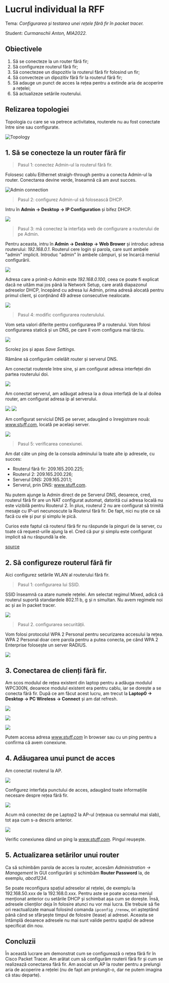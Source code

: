 
# Lucrul individual la RFF

Tema: *Configurarea și testarea unei rețele fără fir în packet tracer.*

Student: *Curmanschii Anton, MIA2022.*


## Obiectivele

1. Să se conecteze la un router fără fir;
2. Să configureze routerul fără fir;
2. Să conectezee un dispozitiv la routerul fără fir folosind un fir;
2. Să convecteze un dipozitiv fără fir la routerul fără fir;
2. Să adauge un punct de acces la rețea pentru a extinde aria de acoperire a rețelei;
2. Să actualizeze setările routerului.


## Relizarea topologiei

Topologia cu care se va petrece activitatea, routerele nu au fost conectate între sine sau configurate.

![Topology](images/topology_no_wires.png)


## 1. Să se conecteze la un router fără fir

> Pasul 1: conectez Admin-ul la routerul fără fir.

Folosesc cablu Eithernet straigh-through pentru a conecta Admin-ul la router.
Conectarea devine verde, înseamnă că am avut succes.

![Admin connection](images/admin_connection_to_router.png)


> Pasul 2: configurez Admin-ul să folosească DHCP.

Intru în **Admin -> Desktop -> IP Configuration** și bifez DHCP.

![](images/use_dhcp_admin.png)


> Pasul 3: mă conectez la interfața web de configurare a routerului de pe Admin.

Pentru aceasta, intru în **Admin -> Desktop -> Web Brower** și introduc adresa routerului: *192.168.0.1*.
Routerul cere login și parola, care sunt ambele "admin" implicit.
Introduc "admin" în ambele câmpuri, și se încarcă meniul configurării.

![](images/router_configuration.png)

Adresa care a primit-o Admin este *192.168.0.100*, ceea ce poate fi explicat dacă ne uităm mai jos până la Network Setup, care arată diapazonul adreselor DHCP, începând cu adresa lui Admin, prima adresă alocată pentru primul client, și conținând 49 adrese consecutive nealocate. 

![](images/router_dhcp_address_range.png)

> Pasul 4: modific configurarea routerulului.

Vom seta valori diferite pentru configurarea IP a routerului.
Vom folosi configurarea statică și un DNS, pe care îl vom configura mai târziu.

![](images/router_static_config.png)

Scrolez jos și apas *Save Settings*.

Rămâne să configurăm celelălt router și serverul DNS.

Am conectat routerele între sine, și am configurat adresa interfeței din partea routerului doi.

![](images/router_router_connection.png)

Am conectat serverul, am adăugat adresa la a doua interfață de la al doilea router, am configurat adresa ip al serverului.

![](images/interface_2_other_router.png)
![](images/dns_server_ip_config.png)

Am configurat serviciul DNS pe server, adaugând o înregistrare nouă: *www.stuff.com*, locată pe același server.

![](images/dns_server_dns_config.png)

> Pasul 5: verificarea conexiunei.

Am dat câte un ping de la consola adminului la toate alte ip adresele, cu succes:
- Routerul fără fir: 209.165.200.225;
- Routerul 2: 209.165.200.226;
- Serverul DNS: 209.165.201.1;
- Serverul, prin DNS: www.stuff.com.

Nu putem ajunge la Admin direct de pe Serverul DNS, deoarece, cred, routerul fără fir are un NAT configurat automat, datorită cui adresa locală nu este vizibilă pentru Routerul 2.
În plus, routerul 2 nu are configurat să trimită mesaje cu IP-uri necunoscute la Routerul fără fir.
De fapt, nici nu știe ce să facă cu ele și pur și simplu le pică.

Curios este faptul că routerul fără fir nu răspunde la pinguri de la server, cu toate că request-urile ajung la el.
Cred că pur și simplu este configurat implicit să nu răspundă la ele.

[source](https://itexamanswers.net/13-1-10-packet-tracer-configure-a-wireless-network-instructions-answer.html)


## 2. Să configureze routerul fără fir

Aici configurez setările WLAN al routerului fără fir.

> Pasul 1: configurarea lui SSID.

SSID înseamnă ca atare numele rețelei.
Am selectat regimul Mixed, adică că routerul suportă standardele 802.11 b, g și n simultan.
Nu avem regimele noi ac și ax în packet tracer.

![](images/ssid_config.png)


> Pasul 2. configurarea securității.

Vom folosi protocolul WPA 2 Personal pentru securizarea accesului la rețea.
WPA 2 Personal doar cere parola pentru a putea conecta, pe când WPA 2 Enterprise folosește un server RADIUS.

![](images/ssid_config.png)


## 3. Conectarea de clienți fără fir.

Am scos modulul de rețea existent din laptop pentru a adăuga modulul WPC300N, deoarece modulul existent era pentru cablu, iar se dorește a se conecta fără fir.
După ce am făcut acest lucru, am trecut la **Laptop0 -> Desktop -> PC Wireless -> Connect** și am dat refresh.

![](images/list_of_networks.png)

![](images/connection_window.png)

![](images/laptop_appears_connected.png)

Putem accesa adresa *www.stuff.com* în browser sau cu un ping pentru a confirma că avem conexiune.


## 4. Adăugarea unui punct de acces

Am conectat routerul la AP.

![](images/router_connected_to_access_point.png)

Configurez interfața punctului de acces, adaugând toate informațiile necesare despre rețea fără fir.

![](images/ap_config.png)

Acum mă conectez de pe Laptop2 la AP-ul (rețeaua cu semnalul mai slab), tot așa cum s-a descris anterior.

![](images/laptop2_connected_to_ap.png)

Verific conexiunea dând un ping la *www.stuff.com*.
Pingul reușește.


## 5. Actualizarea setărilor unui router

Ca să schimbăm parola de acces la router, accesăm *Administration -> Management* în GUI configurării și schimbăm **Router Password** la, de exemplu, *abcd1234*.

Se poate reconfigura spațiul adreselor al rețelei, de exemplu la 192.168.50.xxx de la 192.168.0.xxx.
Pentru aste se poate accesa meniul menționat anterior cu setările DHCP și schimbat așa cum se dorește.
Însă, adresele clienților deja în folosire atunci nu vor mai lucra.
Ele trebuie să fie ori reactualizate manual folosind comanda `ipconfig /renew`, ori așteptând până când se sfârșește timpul de folosire (lease) al adresei.
Aceasta se întâmplă deoarece adresele nu mai sunt valide pentru spațiul de adrese specificat din nou.


## Concluzii

În această lucrare am demonstrat cum se configurează o rețea fără fir în Cisco Packet Tracer.
Am arătat cum să configurăm routerii fără fir și cum se realizează conectarea fără fir.
Am asociat un AP la router pentru a prelungi aria de acoperire a rețelei (nu de fapt am prelungit-o, dar ne putem imagina că stau departe).

